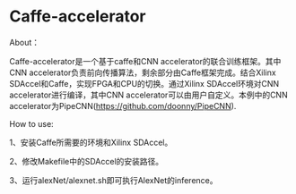 # Caffe-accelerator
About：

Caffe-accelerator是一个基于caffe和CNN accelerator的联合训练框架。其中CNN accelerator负责前向传播算法，剩余部分由Caffe框架完成。结合Xilinx SDAccel和Caffe，实现FPGA和CPU的切换。通过Xilinx SDAccel环境对CNN accelerator进行编译，其中CNN accelerator可以由用户自定义。本例中的CNN accelerator为PipeCNN(https://github.com/doonny/PipeCNN).

How to use:

1、安装Caffe所需要的环境和Xilinx SDAccel。

2、修改Makefile中的SDAccel的安装路径。

3、运行alexNet/alexnet.sh即可执行AlexNet的inference。

